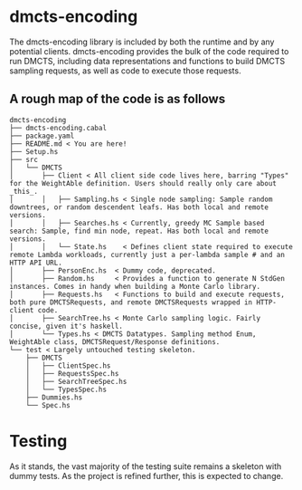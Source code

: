 # dmcts-encoding

The dmcts-encoding library is included by both the runtime and by any potential clients.  dmcts-encoding provides the bulk of the code required to run DMCTS, including data representations and functions to build DMCTS sampling requests, as well as code to execute those requests. 

## A rough map of the code is as follows

```
dmcts-encoding
├── dmcts-encoding.cabal
├── package.yaml
├── README.md < You are here!
├── Setup.hs
├── src
│   └── DMCTS
│       ├── Client < All client side code lives here, barring "Types" for the WeightAble definition. Users should really only care about _this_.
│       │   ├── Sampling.hs < Single node sampling: Sample random downtrees, or random descendent leafs. Has both local and remote versions.
│       │   ├── Searches.hs < Currently, greedy MC Sample based search: Sample, find min node, repeat. Has both local and remote versions.
│       │   └── State.hs    < Defines client state required to execute remote Lambda workloads, currently just a per-lambda sample # and an HTTP API URL.
│       ├── PersonEnc.hs  < Dummy code, deprecated.
│       ├── Random.hs     < Provides a function to generate N StdGen instances. Comes in handy when building a Monte Carlo library.
│       ├── Requests.hs   < Functions to build and execute requests, both pure DMCTSRequests, and remote DMCTSRequests wrapped in HTTP-client code.
│       ├── SearchTree.hs < Monte Carlo sampling logic. Fairly concise, given it's haskell.
│       └── Types.hs < DMCTS Datatypes. Sampling method Enum, WeightAble class, DMCTSRequest/Response definitions.
└── test < Largely untouched testing skeleton.
    ├── DMCTS
    │   ├── ClientSpec.hs
    │   ├── RequestsSpec.hs
    │   ├── SearchTreeSpec.hs
    │   └── TypesSpec.hs
    ├── Dummies.hs
    └── Spec.hs
```


# Testing
As it stands, the vast majority of the testing suite remains a skeleton with dummy tests. As the project is refined further, this is expected to change.
